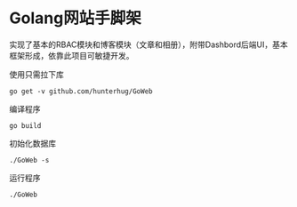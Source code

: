# Golang网站手脚架

实现了基本的RBAC模块和博客模块（文章和相册），附带Dashbord后端UI，基本框架形成，依靠此项目可敏捷开发。

使用只需拉下库

```
go get -v github.com/hunterhug/GoWeb
```

编译程序

```
go build
```

初始化数据库

```
./GoWeb -s
```

运行程序

```
./GoWeb
```
